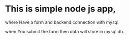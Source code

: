 # This is simple node js app, 

where Have a form and backend connection with mysql. 

when You submit the form then data will store in mysql db.
